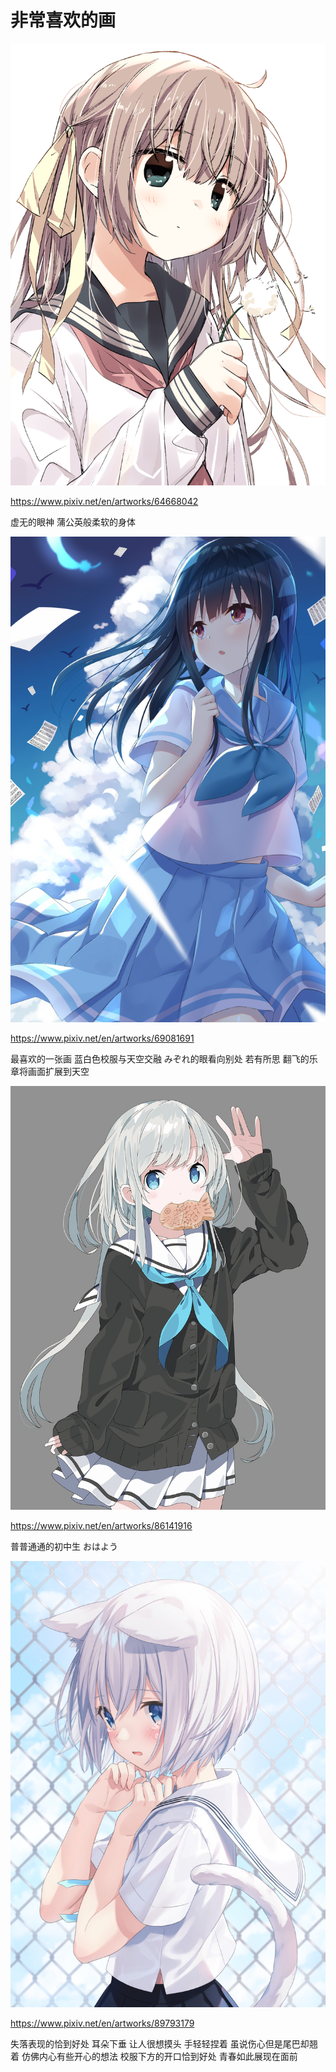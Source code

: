 # 非常喜欢的画

![](e/64668042_p0.png)

https://www.pixiv.net/en/artworks/64668042

虚无的眼神 蒲公英般柔软的身体

![](e/69081691_p0.jpg)

https://www.pixiv.net/en/artworks/69081691

最喜欢的一张画 蓝白色校服与天空交融 みぞれ的眼看向别处 若有所思 翻飞的乐章将画面扩展到天空

![](e/86141916_p0.jpg)

https://www.pixiv.net/en/artworks/86141916

普普通通的初中生 おはよう

![](e/89793179_p0.jpg)

https://www.pixiv.net/en/artworks/89793179

失落表现的恰到好处 耳朵下垂 让人很想摸头 手轻轻捏着 虽说伤心但是尾巴却翘着 仿佛内心有些开心的想法 校服下方的开口恰到好处 青春如此展现在面前
